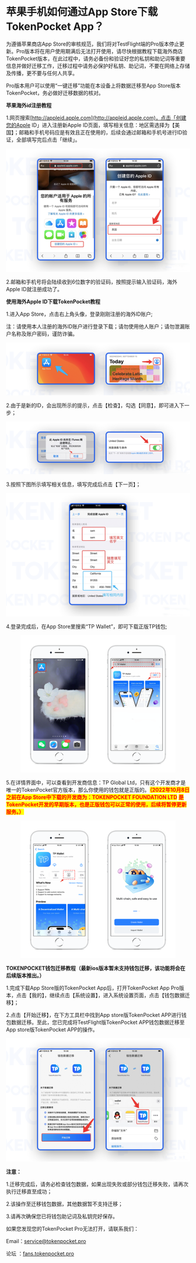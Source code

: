# 苹果手机如何通过App Store下载TokenPocket App？

为遵循苹果商店App Store的审核规范，我们将对TestFlight端的Pro版本停止更新。Pro版本将在用户使用期满后无法打开使用，请尽快根据教程下载海外商店TokenPocket版本，在此过程中，请务必备份和验证好您的私钥和助记词等重要信息并做好迁移工作，迁移过程中请务必保护好私钥、助记词，不要在网络上存储及传播，更不要与任何人共享。

Pro版本用户可以使用“一键迁移”功能在本设备上将数据迁移至App Store版本TokenPocket，务必做好迁移数据的核对。

**苹果海外id注册教程**

1.网页搜索[http://appleid.apple.com](http://appleid.apple.com)，点击「创建您的Apple ID」进入注册新Apple ID页面，填写相关信息：地区需选择为【美国】；邮箱和手机号码应是有效且正在使用的，后续会通过邮箱和手机号进行ID验证，全部填写完后点击「继续」。

![](<../../.gitbook/assets/1 (45).png>)

2.邮箱和手机号将会陆续收到6位数字的验证码，按照提示输入验证码，海外Apple ID就注册成功了。

**使用海外Apple ID下载TokenPocket教程**

1.进入App Store，点击右上角头像，登录刚刚注册的海外ID账户;

注：请使用本人注册的海外ID账户进行登录下载；请勿使用他人账户；请勿泄漏账户名称及账户密码，谨防诈骗。

![](<../../.gitbook/assets/2 (28) (1) (1).png>)



2.由于是新的ID，会出现所示的提示，点击【检查】，勾选【同意】，即可进入下一步；

![](<../../.gitbook/assets/3 (23).png>)

3.按照下图所示填写相关信息，填写完成后点击【下一页】；

![](<../../.gitbook/assets/4 (15).png>)

4.登录完成后，在App Store里搜索“TP Wallet”，即可下载正版TP钱包;

<figure><img src="../../.gitbook/assets/image (2) (2).png" alt=""><figcaption></figcaption></figure>

5.在详情界面中，可以查看到开发商信息：TP Global Ltd，只有这个开发商才是唯一的TokenPocket官方版本，那么你使用的钱包就是正版的。<mark style="color:red;">**（2022年10月8日之前在App Store中下载的开发商为：TOKENPOCKET FOUNDATION LTD**</mark> <mark style="color:red;">**是TokenPocket开发的早期版本，也是正版钱包可以正常的使用，后续将暂停更新服务。）**</mark>

<figure><img src="../../.gitbook/assets/image (1) (1) (1).png" alt=""><figcaption></figcaption></figure>

**TOKENPOCKET钱包迁移教程（最新ios版本暂未支持钱包迁移，该功能将会在后续版本推出。）**

1.完成下载App Store版的TokenPocket App后，打开TokenPocket App Pro版本，点击【我的】，继续点击【系统设置】，进入系统设置页面，点击【钱包数据迁移】；

2.点击【开始迁移】，在下方工具栏中找到App store版TokenPocket APP进行钱包数据迁移。至此，您已完成将TestFlight版TokenPocket APP钱包数据迁移至App store版TokenPocket APP的操作。

![](<../../.gitbook/assets/3 (16) (1) (1).png>)

**注意：**

1.迁移完成后，请务必检查钱包数据，如果出现失败或部分钱包迁移失败，请再次执行迁移直至成功；&#x20;

2.该操作至迁移钱包数据，其他数据暂不支持迁移；&#x20;

3.请再次确保您已将钱包助记词及私钥完好保存。



如果您发现您的TokenPocket Pro无法打开，请联系我们：

Email：service@tokenpocket.pro

论坛  ：[fans.tokenpocket.pro](https://fans.tokenpocket.pro/)
